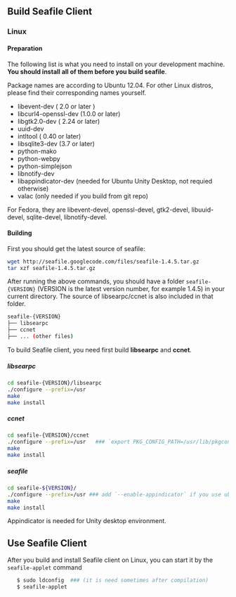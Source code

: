 ## Build Seafile Client ##

### Linux ###

#### Preparation ####

The following list is what you need to install on your development machine. __You should install all of them before you build seafile__.

Package names are according to Ubuntu 12.04. For other Linux distros, please find their corresponding names yourself.

* libevent-dev ( 2.0 or later )
* libcurl4-openssl-dev  (1.0.0 or later)
* libgtk2.0-dev ( 2.24 or later)
* uuid-dev
* intltool ( 0.40 or later) 
* libsqlite3-dev (3.7 or later)
* python-mako 
* python-webpy
* python-simplejson
* libnotify-dev
* libappindicator-dev (needed for Ubuntu Unity Desktop, not requied otherwise)
* valac  (only needed if you build from git repo)

For Fedora, they are libevent-devel, openssl-devel, gtk2-devel, libuuid-devel, sqlite-devel, libnotify-devel.

#### Building ####

First you should get the latest source of seafile:

```bash
wget http://seafile.googlecode.com/files/seafile-1.4.5.tar.gz
tar xzf seafile-1.4.5.tar.gz
```

After running the above commands, you should have a folder `seafile-{VERSION}` (VERSION is the latest version number, for example 1.4.5) in your current directory. The source of libsearpc/ccnet is also included in that folder.

```bash
seafile-{VERSION}
├── libsearpc
├── ccnet
├── ... (other files)
```

To build Seafile client, you need first build **libsearpc** and **ccnet**. 

##### libsearpc #####

```bash
cd seafile-{VERSION}/libsearpc
./configure --prefix=/usr
make
make install
```

##### ccnet #####

```bash
cd seafile-{VERSION}/ccnet
./configure --prefix=/usr   ### `export PKG_CONFIG_PATH=/usr/lib/pkgconfig` if libsearpc is not found
make
make install
```

##### seafile #####

```bash
cd seafile-${VERSION}/
./configure --prefix=/usr ### add `--enable-appindicator` if you use ubuntu
make
make install
```

Appindicator is needed for Unity desktop environment.

## Use Seafile Client ##

After you build and install Seafile client on Linux, you can start it by the `seafile-applet` command
```sh
   $ sudo ldconfig  ### (it is need sometimes after compilation)
   $ seafile-applet
```